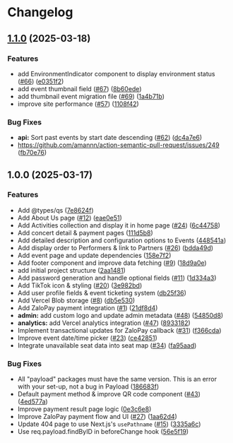 # Changelog

## [1.1.0](https://github.com/harley/orchestars/compare/v1.0.0...v1.1.0) (2025-03-18)


### Features

* add EnvironmentIndicator component to display environment status ([#66](https://github.com/harley/orchestars/issues/66)) ([e0351f2](https://github.com/harley/orchestars/commit/e0351f2e9c1fee9ea540b03c2e3570f00171d419))
* add event thumbnail field ([#67](https://github.com/harley/orchestars/issues/67)) ([8b60ede](https://github.com/harley/orchestars/commit/8b60eded2dd9c40a4e99e27761d106bc9b4c81f6))
* add thumbnail event migration file ([#69](https://github.com/harley/orchestars/issues/69)) ([1a4b71b](https://github.com/harley/orchestars/commit/1a4b71be95af10ccda6026cd8e017ed269bc8784))
* improve site performance ([#57](https://github.com/harley/orchestars/issues/57)) ([1108f42](https://github.com/harley/orchestars/commit/1108f42a01bb9fe2f9d8dea487ba4821b4a7384d))


### Bug Fixes

* **api:** Sort past events by start date descending ([#62](https://github.com/harley/orchestars/issues/62)) ([dc4a7e6](https://github.com/harley/orchestars/commit/dc4a7e6c62aca39052ad72d788edafb5b56f2abc))
* https://github.com/amannn/action-semantic-pull-request/issues/249 ([fb70e76](https://github.com/harley/orchestars/commit/fb70e76f850ba899e3811678846a5f790c361f86))

## 1.0.0 (2025-03-17)


### Features

* Add @types/qs ([7e8624f](https://github.com/harley/orchestars/commit/7e8624f826ee5df87bce78f3ebd4d59eca0b6223))
* Add About Us page ([#12](https://github.com/harley/orchestars/issues/12)) ([eae0e51](https://github.com/harley/orchestars/commit/eae0e51a52418c9b212038ce49996d91f608b614))
* Add Activities collection and display it in home page ([#24](https://github.com/harley/orchestars/issues/24)) ([6c44758](https://github.com/harley/orchestars/commit/6c4475852f617d7ce18faad5066850617c46491d))
* Add concert detail & payment pages ([111d5b8](https://github.com/harley/orchestars/commit/111d5b8031bb5c1314c963776054889116eac7dd))
* Add detailed description and configuration options to Events ([448541a](https://github.com/harley/orchestars/commit/448541a50b98524fba0ed1bcbd5c63caeeb4917a))
* Add display order to Performers & link to Partners ([#26](https://github.com/harley/orchestars/issues/26)) ([bdda49d](https://github.com/harley/orchestars/commit/bdda49d1c4c15e6a369803c0e8b7abe384b79425))
* Add event page and update dependencies ([158e7f2](https://github.com/harley/orchestars/commit/158e7f2e7846801978b82818d9b3b15409ed9ce5))
* Add footer component and improve data fetching ([#9](https://github.com/harley/orchestars/issues/9)) ([18d9a0e](https://github.com/harley/orchestars/commit/18d9a0e310a58a24c1e61edb023b60fb46eebf48))
* add initial project structure ([2aa1481](https://github.com/harley/orchestars/commit/2aa1481ca12681baf4d7f543fce67e94a984119c))
* Add password generation and handle optional fields ([#11](https://github.com/harley/orchestars/issues/11)) ([1d334a3](https://github.com/harley/orchestars/commit/1d334a30eb7f8fff54d9085cd905e4f7895590b8))
* Add TikTok icon & styling ([#20](https://github.com/harley/orchestars/issues/20)) ([3e982bd](https://github.com/harley/orchestars/commit/3e982bde62c2fbee52fc1c8f4dc81e3896a4adf3))
* Add user profile fields & event ticketing system ([db25f36](https://github.com/harley/orchestars/commit/db25f36068c0e3b78b2356f17350ded1eef096a6))
* Add Vercel Blob storage ([#8](https://github.com/harley/orchestars/issues/8)) ([db5e530](https://github.com/harley/orchestars/commit/db5e53027b3ad3250286b0f46319944b5348ed40))
* Add ZaloPay payment integration ([#1](https://github.com/harley/orchestars/issues/1)) ([21df8d4](https://github.com/harley/orchestars/commit/21df8d45649bcff5aaeb67868f1cc12120c26a18))
* **admin:** add custom logo and update admin metadata ([#48](https://github.com/harley/orchestars/issues/48)) ([54850d8](https://github.com/harley/orchestars/commit/54850d86bd62cc82719b0f1f833c72aa3cc737b4))
* **analytics:** add Vercel analytics integration ([#47](https://github.com/harley/orchestars/issues/47)) ([8933182](https://github.com/harley/orchestars/commit/89331828417e2d48e729c3fdd2269f0cf79b66a4))
* Implement transactional updates for ZaloPay callback ([#31](https://github.com/harley/orchestars/issues/31)) ([f366cda](https://github.com/harley/orchestars/commit/f366cda9fa658fdad71fe03ecb2274b1a2afd659))
* Improve event date/time picker ([#23](https://github.com/harley/orchestars/issues/23)) ([ce42851](https://github.com/harley/orchestars/commit/ce428514527b962fe09e596c0b63a42d6485709f))
* Integrate unavailable seat data into seat map ([#34](https://github.com/harley/orchestars/issues/34)) ([fa95aad](https://github.com/harley/orchestars/commit/fa95aad10c25a38d49e2c0512b18bf383e6abc5b))


### Bug Fixes

* All "payload" packages must have the same version. This is an error with your set-up, not a bug in Payload ([186683f](https://github.com/harley/orchestars/commit/186683f97dd96c660d10115e05c5e48243149ade))
* Default payment method & improve QR code component ([#43](https://github.com/harley/orchestars/issues/43)) ([4ed577a](https://github.com/harley/orchestars/commit/4ed577a3b9d443056d5460c8d6682a42d987ff2c))
* Improve payment result page logic ([0e3c6e8](https://github.com/harley/orchestars/commit/0e3c6e8777642e1b490a08fbb96f1ee5d391f478))
* Improve ZaloPay payment flow and UI ([#27](https://github.com/harley/orchestars/issues/27)) ([1aa62d4](https://github.com/harley/orchestars/commit/1aa62d49bef9c5df16117678462b251086aa7906))
* Update 404 page to use Next.js's `usePathname` ([#15](https://github.com/harley/orchestars/issues/15)) ([3335a6c](https://github.com/harley/orchestars/commit/3335a6c6810adf8c9c6540fbb0e07fa9240e8df0))
* Use req.payload.findByID in beforeChange hook ([56e5f19](https://github.com/harley/orchestars/commit/56e5f19234a247c6b48c7fcfa358f69e9250c77b))
